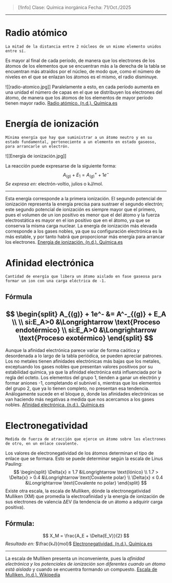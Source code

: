 >[!Info]
>Clase: Química inorgánica
>Fecha: 71/Oct./2025

---
# Radio atómico

	La mitad de la distancia entre 2 núcleos de un mismo elemento unidos entre sí.

Es mayor al final de cada período, de manera que los electrones de los átomos de los elementos que se encuentran más a la derecha de la tabla se encuentran más atraídos por el núcleo, de modo que, como el número de niveles en el que se enlazan los átomos es el mismo, el radio disminuye.

![[radio-atomico.jpg]]
Paralelamente a esto, en cada período aumenta en una unidad el número de capas en el que se distribuyen los electrones del átomo, de manera que los átomos de los elementos de mayor período tienen mayor radio. [Radio atómico. (n.d.). Química.es](https://www.quimica.es/enciclopedia/Radio_at%C3%B3mico.html)
# Energía de ionización 

	Mínima energía que hay que suministrar a un átomo neutro y en su estado fundamental, perteneciente a un elemento en estado gaseoso, para arrancarle un electrón.

![[Energía de ionización.jpg]]

La reacción puede expresarse de la siguiente forma:
$$
A_{(g)} + E_1 = A^+_{(g)} + 1e^-
$$
*Se expresa en:* electrón-voltio, julios o kJ/mol.

---
Esta energía corresponde a la primera ionización.
El segundo potencial de ionización representa la energía precisa para sustraer el segundo electrón; este segundo potencial de ionización es siempre mayor que el primero, pues el volumen de un ion positivo es menor que el del átomo y la fuerza electrostática es mayor en el ion positivo que en el átomo, ya que se conserva la misma carga nuclear.
La energía de ionización más elevada corresponde a los gases nobles, ya que su configuración electrónica es la más estable, y por tanto habrá que proporcionar más energía para arrancar los electrones. [Energía de ionización. (n.d.). Química.es](https://www.quimica.es/enciclopedia/Energ%C3%ADa_de_ionizaci%C3%B3n.html)
# Afinidad electrónica

	Cantidad de energía que libera un átomo aislado en fase gaseosa para formar un ion con una carga eléctrica de -1.

## Fórmula
$$
\begin{split}
A_{(g)} + 1e^- &= A^-_{(g)} + E_A
\\
\\
si:E_A>0 &\Longrightarrow \text{Proceso endotérmico}
\\
si:E_A>0 &\Longrightarrow \text{Proceso exotérmico}
\end{split}
$$
---
Aunque la afinidad electrónica parece variar de forma caótica y desordenada a lo largo de la tabla periódica, se pueden apreciar patrones. Los no metales tienen afinidades electrónicas más bajas que los metales, exceptuando los gases nobles que presentan valores positivos por su estabilidad química, ya que la afinidad electrónica está influenciada por la regla del octeto.
Los elementos del grupo 1, tienden a ganar un electrón y formar aniones -1, completando el subnivel s, mientras que los elementos del grupo 2, que ya lo tienen completo, no presentan esa tendencia. Análogamente sucede en el bloque p, donde las afinidades electrónicas se van haciendo más negativas a medida que nos acercamos a los gases nobles. [Afinidad electrónica. (n.d.). Química.es](https://www.quimica.es/enciclopedia/Afinidad_electr%C3%B3nica.html)
# Electronegatividad

	Medida de fuerza de atracción que ejerce un átomo sobre los electrones de otro, en un enlace covalente.

Los valores de electronegatividad de los átomos determinan el tipo de enlace que se formara. Esto se puede determinar según la escala de Linus Pauling:
$$
\begin{split}
\Delta{x} ≥ 1.7 &\Longrightarrow \text{Iónico}
\\
1.7 > \Delta{x} > 0.4 &\Longrightarrow \text{Covalente polar}
\\
\Delta{x} ≤ 0.4 &\Longrightarrow \text{Covalente no polar}
\end{split}
$$
Existe otra escala, la escala de Mulliken, dónde la electronegatividad Mulliken (XM) que promedia la electroafinidad y la energía de ionización de sus electrones de valencia ΔEV (la tendencia de un átomo a adquirir carga positiva).

## Fórmula:
$$
X_M = \frac{A_E + \Delta{E_V}}{2}
$$
*Resultado en:* $\frac{kJ}{mol}$
[Electronegatividad. (n.d.). Química.es](https://www.quimica.es/enciclopedia/Electronegatividad.html#google_vignette)

---
La escala de Mulliken presenta un inconveniente,​ pues la *afinidad electrónica y los potenciales de ionización son diferentes cuando un átomo está aislado* y cuando se encuentra formando un compuesto. [Escala de Mulliken. (n.d.). Wikipedia](https://es.wikipedia.org/wiki/Escala_de_Mulliken)